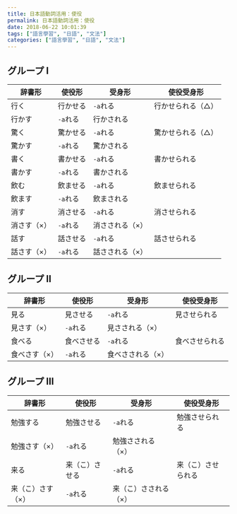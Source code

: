 ```yaml
---
title: 日本語動詞活用：使役
permalink: 日本語動詞活用：使役
date: 2018-06-22 10:01:39
tags: ["語言學習", "日語", "文法"]
categories: ["語言學習", "日語", "文法"]
---
```


## グループ Ⅰ

| 辞書形 | 使役形 | 受身形 | 使役受身形 |
| --- | --- | --- | --- |
| 行く | 行かせる | `-a`れる | 行かせられる（△） |
| 行かす | `-a`れる | 行かされる |  |
| 驚く | 驚かせる | `-a`れる | 驚かせられる（△） |
| 驚かす | `-a`れる | 驚かされる |  |
| 書く | 書かせる | `-a`れる | 書かせられる |
| 書かす | `-a`れる | 書かされる |  |
| 飲む | 飲ませる | `-a`れる | 飲ませられる |
| 飲ます | `-a`れる | 飲まされる |  |
| 消す | 消させる | `-a`れる | 消させられる |
| 消さす（×） | `-a`れる | 消さされる（×） |  |
| 話す | 話させる | `-a`れる | 話させられる |
| 話さす（×） | `-a`れる | 話さされる（×） |  |

## グループ Ⅱ

| 辞書形 | 使役形 | 受身形 | 使役受身形 |
| --- | --- | --- | --- |
| 見る | 見させる | `-a`れる | 見させられる |
| 見さす（×） | `-a`れる | 見さされる（×） |  |
| 食べる | 食べさせる | `-a`れる | 食べさせられる |
| 食べさす（×） | `-a`れる | 食べさされる（×） |  |

## グループ Ⅲ

| 辞書形 | 使役形 | 受身形 | 使役受身形 |
| --- | --- | --- | --- |
| 勉強する | 勉強させる | `-a`れる | 勉強させられる |
| 勉強さす（×） | `-a`れる | 勉強さされる（×） |  |
| 来る | 来（こ）させる | `-a`れる | 来（こ）させられる |
| 来（こ）さす（×） | `-a`れる | 来（こ）さされる（×） |  |

